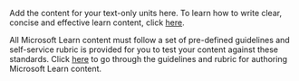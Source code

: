 
Add the content for your text-only units here. To learn how to write clear, concise and effective learn content, click [here](https://review.docs.microsoft.com/en-us/learn-docs/docs/unit-writing-learning-content?branch=master).

All Microsoft Learn content must follow a set of pre-defined guidelines and self-service rubric is provided for you to test your content against these standards. Click [here](https://review.docs.microsoft.com/en-us/learn-docs/docs/id-guidance?branch=master) to go through the guidelines and rubric for authoring Microsoft Learn content.